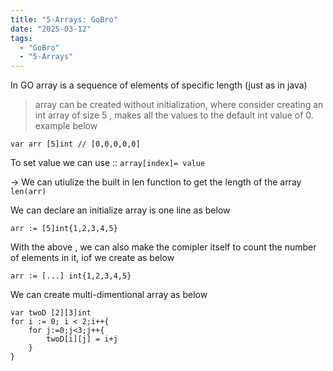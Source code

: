 ```yaml
---
title: "5-Arrays: GoBro"
date: "2025-03-12"
tags:
  - "GoBro"
  - "5-Arrays"
---
```


In GO array is a sequence of elements of specific length (just as in java)

>array can be created without initialization, where consider creating an int array of size 5 , makes all the values to the default int value of 0. example below
```
var arr [5]int // [0,0,0,0,0]
```

To set value we can use :: `array[index]= value` 

-> We can utiulize the built in len function to get the length of the array `len(arr)`

We can declare an initialize array is one line as below 
```
arr := [5]int{1,2,3,4,5}
```

With the above , we can also make the comipler itself to count the number of elements in it, iof we create as below
```
arr := [...] int{1,2,3,4,5}
```

We can create multi-dimentional array as below
```
var twoD [2][3]int
for i := 0; i < 2;i++{
	for j:=0;j<3;j++{
		twoD[i][j] = i+j
	}
}
```

